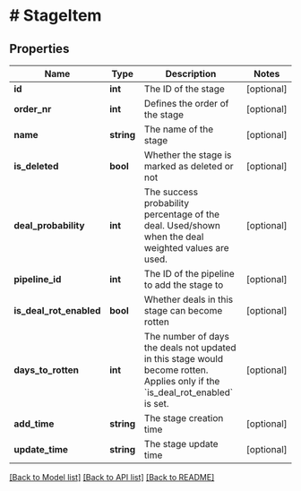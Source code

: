 # # StageItem

## Properties

Name | Type | Description | Notes
------------ | ------------- | ------------- | -------------
**id** | **int** | The ID of the stage | [optional]
**order_nr** | **int** | Defines the order of the stage | [optional]
**name** | **string** | The name of the stage | [optional]
**is_deleted** | **bool** | Whether the stage is marked as deleted or not | [optional]
**deal_probability** | **int** | The success probability percentage of the deal. Used/shown when the deal weighted values are used. | [optional]
**pipeline_id** | **int** | The ID of the pipeline to add the stage to | [optional]
**is_deal_rot_enabled** | **bool** | Whether deals in this stage can become rotten | [optional]
**days_to_rotten** | **int** | The number of days the deals not updated in this stage would become rotten. Applies only if the &#x60;is_deal_rot_enabled&#x60; is set. | [optional]
**add_time** | **string** | The stage creation time | [optional]
**update_time** | **string** | The stage update time | [optional]

[[Back to Model list]](../../README.md#models) [[Back to API list]](../../README.md#endpoints) [[Back to README]](../../README.md)
